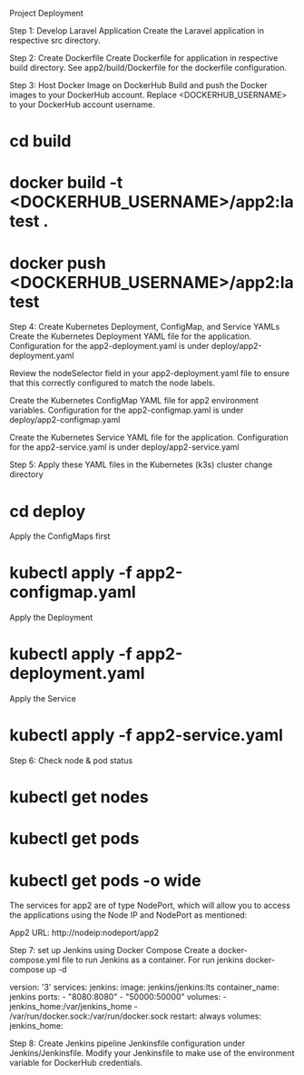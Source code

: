 Project Deployment

Step 1: Develop Laravel Application
Create the Laravel application in respective src directory.

Step 2: Create Dockerfile
Create Dockerfile for application in respective build directory.
See app2/build/Dockerfile for the dockerfile configuration.

Step 3: Host Docker Image on DockerHub
Build and push the Docker images to your DockerHub account.
Replace <DOCKERHUB_USERNAME> to your DockerHub account username.

# cd build
# docker build -t <DOCKERHUB_USERNAME>/app2:latest .
# docker push <DOCKERHUB_USERNAME>/app2:latest

Step 4: Create Kubernetes Deployment, ConfigMap, and Service YAMLs
Create the Kubernetes Deployment YAML file for the application.
Configuration for the app2-deployment.yaml is under deploy/app2-deployment.yaml

Review the nodeSelector field in your app2-deployment.yaml file to ensure that this correctly configured to match the node labels.

Create the Kubernetes ConfigMap YAML file for app2 environment variables.
Configuration for the app2-configmap.yaml is under deploy/app2-configmap.yaml

Create the Kubernetes Service YAML file for the application.
Configuration for the app2-service.yaml is under deploy/app2-service.yaml

Step 5: Apply these YAML files in the Kubernetes (k3s) cluster
change directory
# cd deploy
Apply the ConfigMaps first
# kubectl apply -f app2-configmap.yaml
Apply the Deployment
# kubectl apply -f app2-deployment.yaml
Apply the Service
# kubectl apply -f app2-service.yaml

Step 6: Check node & pod status
# kubectl get nodes
# kubectl get pods
# kubectl get pods -o wide

The services for app2 are of type NodePort, which will allow you to access the applications using the Node IP and NodePort as mentioned:

App2 URL: http://nodeip:nodeport/app2


Step 7: set up Jenkins using Docker Compose
Create a docker-compose.yml file to run Jenkins as a container.
For run jenkins docker-compose up -d

version: '3'
services:
  jenkins:
    image: jenkins/jenkins:lts
    container_name: jenkins
    ports:
      - "8080:8080"
      - "50000:50000"
    volumes:
      - jenkins_home:/var/jenkins_home
      - /var/run/docker.sock:/var/run/docker.sock
    restart: always
volumes:
  jenkins_home:


Step 8:  Create Jenkins pipeline
Jenkinsfile configuration under Jenkins/Jenkinsfile.
Modify your Jenkinsfile to make use of the environment variable for DockerHub credentials.